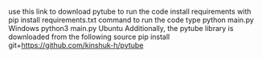 
use this link to download pytube
to run the code install requirements with pip install requirements.txt command
to run the code type
python main.py Windows
python3 main.py Ubuntu
Additionally, the pytube library is downloaded from the following source
pip install git+https://github.com/kinshuk-h/pytube